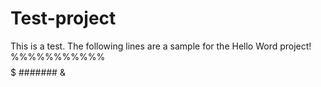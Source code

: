 # Test-project
This is a test.
The following lines are a sample for the Hello Word project!
%%%%%%%%%%%
$$$$$$$$$
#######
&
